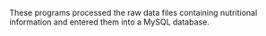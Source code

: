 These programs processed the raw data files containing nutritional information and entered them into a MySQL database.  
